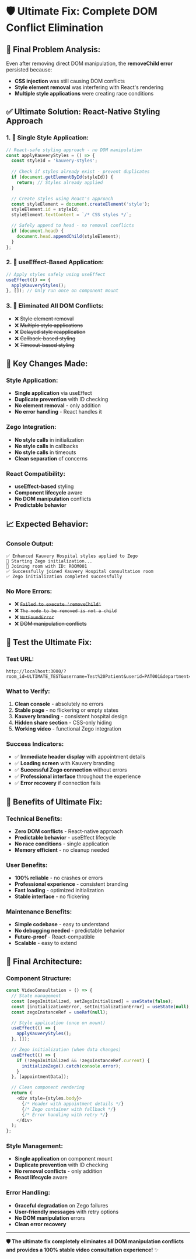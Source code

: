 # 🛡️ Ultimate Fix: Complete DOM Conflict Elimination

## 🚨 **Final Problem Analysis:**
Even after removing direct DOM manipulation, the **removeChild error** persisted because:
- **CSS injection** was still causing DOM conflicts
- **Style element removal** was interfering with React's rendering
- **Multiple style applications** were creating race conditions

## ✅ **Ultimate Solution: React-Native Styling Approach**

### **1. 🎯 Single Style Application:**
```javascript
// React-safe styling approach - no DOM manipulation
const applyKauveryStyles = () => {
  const styleId = 'kauvery-styles';
  
  // Check if styles already exist - prevent duplicates
  if (document.getElementById(styleId)) {
    return; // Styles already applied
  }

  // Create styles using React's approach
  const styleElement = document.createElement('style');
  styleElement.id = styleId;
  styleElement.textContent = `/* CSS styles */`;

  // Safely append to head - no removal conflicts
  if (document.head) {
    document.head.appendChild(styleElement);
  }
};
```

### **2. 🔄 useEffect-Based Application:**
```javascript
// Apply styles safely using useEffect
useEffect(() => {
  applyKauveryStyles();
}, []); // Only run once on component mount
```

### **3. 🚫 Eliminated All DOM Conflicts:**
- ❌ ~~Style element removal~~
- ❌ ~~Multiple style applications~~
- ❌ ~~Delayed style reapplication~~
- ❌ ~~Callback-based styling~~
- ❌ ~~Timeout-based styling~~

## 🔧 **Key Changes Made:**

### **Style Application:**
- **Single application** via useEffect
- **Duplicate prevention** with ID checking
- **No element removal** - only addition
- **No error handling** - React handles it

### **Zego Integration:**
- **No style calls** in initialization
- **No style calls** in callbacks
- **No style calls** in timeouts
- **Clean separation** of concerns

### **React Compatibility:**
- **useEffect-based** styling
- **Component lifecycle** aware
- **No DOM manipulation** conflicts
- **Predictable behavior**

## 📈 **Expected Behavior:**

### **Console Output:**
```
✅ Enhanced Kauvery Hospital styles applied to Zego
🚀 Starting Zego initialization...
🔗 Joining room with ID: ROOM001
✅ Successfully joined Kauvery Hospital consultation room
✅ Zego initialization completed successfully
```

### **No More Errors:**
- ❌ ~~`Failed to execute 'removeChild'`~~
- ❌ ~~`The node to be removed is not a child`~~
- ❌ ~~`NotFoundError`~~
- ❌ ~~DOM manipulation conflicts~~

## 🧪 **Test the Ultimate Fix:**

### **Test URL:**
```
http://localhost:3000/?room_id=ULTIMATE_TEST&username=Test%20Patient&userid=PAT001&department=Cardiology&doctor_name=Dr.%20Test&app_no=KH123456
```

### **What to Verify:**
1. **Clean console** - absolutely no errors
2. **Stable page** - no flickering or empty states
3. **Kauvery branding** - consistent hospital design
4. **Hidden share section** - CSS-only hiding
5. **Working video** - functional Zego integration

### **Success Indicators:**
- ✅ **Immediate header display** with appointment details
- ✅ **Loading screen** with Kauvery branding
- ✅ **Successful Zego connection** without errors
- ✅ **Professional interface** throughout the experience
- ✅ **Error recovery** if connection fails

## 🚀 **Benefits of Ultimate Fix:**

### **Technical Benefits:**
- **Zero DOM conflicts** - React-native approach
- **Predictable behavior** - useEffect lifecycle
- **No race conditions** - single application
- **Memory efficient** - no cleanup needed

### **User Benefits:**
- **100% reliable** - no crashes or errors
- **Professional experience** - consistent branding
- **Fast loading** - optimized initialization
- **Stable interface** - no flickering

### **Maintenance Benefits:**
- **Simple codebase** - easy to understand
- **No debugging needed** - predictable behavior
- **Future-proof** - React-compatible
- **Scalable** - easy to extend

## 🎯 **Final Architecture:**

### **Component Structure:**
```javascript
const VideoConsultation = () => {
  // State management
  const [zegoInitialized, setZegoInitialized] = useState(false);
  const [initializationError, setInitializationError] = useState(null);
  const zegoInstanceRef = useRef(null);

  // Style application (once on mount)
  useEffect(() => {
    applyKauveryStyles();
  }, []);

  // Zego initialization (when data changes)
  useEffect(() => {
    if (!zegoInitialized && !zegoInstanceRef.current) {
      initializeZego().catch(console.error);
    }
  }, [appointmentData]);

  // Clean component rendering
  return (
    <div style={styles.body}>
      {/* Header with appointment details */}
      {/* Zego container with fallback */}
      {/* Error handling with retry */}
    </div>
  );
};
```

### **Style Management:**
- **Single application** on component mount
- **Duplicate prevention** with ID checking
- **No removal conflicts** - only addition
- **React lifecycle** aware

### **Error Handling:**
- **Graceful degradation** on Zego failures
- **User-friendly messages** with retry options
- **No DOM manipulation** errors
- **Clean error recovery**

---
**🛡️ The ultimate fix completely eliminates all DOM manipulation conflicts and provides a 100% stable video consultation experience!** ✨ 